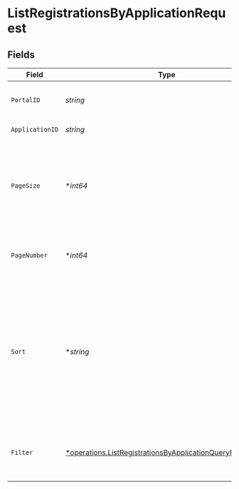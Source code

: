 # ListRegistrationsByApplicationRequest


## Fields

| Field                                                                                                                                   | Type                                                                                                                                    | Required                                                                                                                                | Description                                                                                                                             | Example                                                                                                                                 |
| --------------------------------------------------------------------------------------------------------------------------------------- | --------------------------------------------------------------------------------------------------------------------------------------- | --------------------------------------------------------------------------------------------------------------------------------------- | --------------------------------------------------------------------------------------------------------------------------------------- | --------------------------------------------------------------------------------------------------------------------------------------- |
| `PortalID`                                                                                                                              | *string*                                                                                                                                | :heavy_check_mark:                                                                                                                      | ID of the portal.                                                                                                                       | f32d905a-ed33-46a3-a093-d8f536af9a8a                                                                                                    |
| `ApplicationID`                                                                                                                         | *string*                                                                                                                                | :heavy_check_mark:                                                                                                                      | ID of the application.                                                                                                                  |                                                                                                                                         |
| `PageSize`                                                                                                                              | **int64*                                                                                                                                | :heavy_minus_sign:                                                                                                                      | The maximum number of items to include per page. The last page of a collection may include fewer items.                                 | 10                                                                                                                                      |
| `PageNumber`                                                                                                                            | **int64*                                                                                                                                | :heavy_minus_sign:                                                                                                                      | Determines which page of the entities to retrieve.                                                                                      | 1                                                                                                                                       |
| `Sort`                                                                                                                                  | **string*                                                                                                                               | :heavy_minus_sign:                                                                                                                      | Sorts a set of registrations for an application. Supported sort attributes are:<br/><br/><br/><br/>  - created_at<br/>  - updated_at<br/>  - status<br/> |                                                                                                                                         |
| `Filter`                                                                                                                                | [*operations.ListRegistrationsByApplicationQueryParamFilter](../../models/operations/listregistrationsbyapplicationqueryparamfilter.md) | :heavy_minus_sign:                                                                                                                      | Filter application registrations returned in the response.                                                                              |                                                                                                                                         |